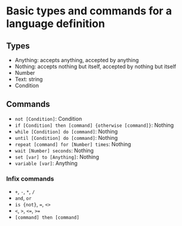 # Basic types and commands for a language definition

## Types
- Anything: accepts anything, accepted by anything
- Nothing: accepts nothing but itself, accepted by nothing but itself
- Number
- Text: string
- Condition

## Commands
- `not [Condition]`: Condition
- `if [Condition] then [command] {otherwise [command]}`: Nothing
- `while [Condition] do [command]`: Nothing
- `until [Condition] do [command]`: Nothing
- `repeat [command] for [Number] times`: Nothing
- `wait [Number] seconds`: Nothing
- `set [var] to [Anything]`: Nothing
- `variable [var]`: Anything

### Infix commands
- `+`, `-`, `*`, `/`
- `and`, `or`
- `is {not}`, `=`, `<>`
- `<`, `>`, `<=`, `>=`
- `[command] then [command]`
